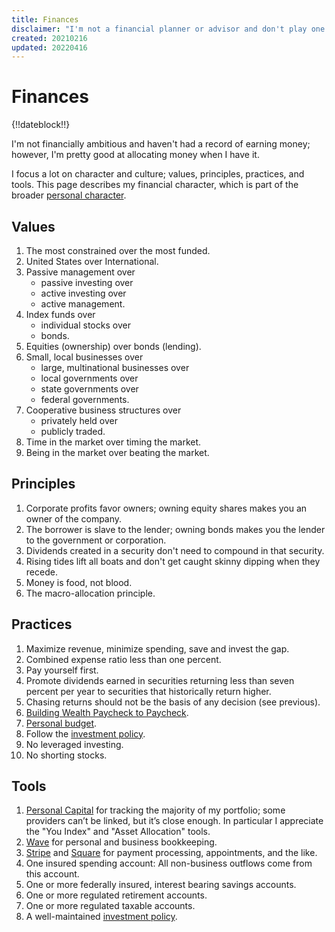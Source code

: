 ```yaml
---
title: Finances
disclaimer: "I'm not a financial planner or advisor and don't play one on the Internet. This content is for informational and entertainment purposes only and does not constitute advice. Please consult with your financial advisors and financial institutions."
created: 20210216
updated: 20220416
---
```


# Finances

{!!dateblock!!}

I'm not financially ambitious and haven't had a record of earning money; however, I'm pretty good at allocating money when I have it.

I focus a lot on character and culture; values, principles, practices, and tools. This page describes my financial character, which is part of the broader [personal character](/experiences/the-self/).

## Values

1. The most constrained over the most funded.
2. United States over International.
3. Passive management over
    - passive investing over
    - active investing over
    - active management.
4. Index funds over
    - individual stocks over
    - bonds.
5. Equities (ownership) over bonds (lending).
6. Small, local businesses over
    - large, multinational businesses over
    - local governments over
    - state governments over
    - federal governments.
7. Cooperative business structures over
    - privately held over
    - publicly traded.
8. Time in the market over timing the market.
9. Being in the market over beating the market.

## Principles

1. Corporate profits favor owners; owning equity shares makes you an owner of the company.
2. The borrower is slave to the lender; owning bonds makes you the lender to the government or corporation.
3. Dividends created in a security don't need to compound in that security.
4. Rising tides lift all boats and don't get caught skinny dipping when they recede.
5. Money is food, not blood.
6. The macro-allocation principle.

## Practices

1. Maximize revenue, minimize spending, save and invest the gap.
2. Combined expense ratio less than one percent.
5. Pay yourself first.
6. Promote dividends earned in securities returning less than seven percent per year to securities that historically return higher.
7. Chasing returns should not be the basis of any decision (see previous).
8. [Building Wealth Paycheck to Paycheck](/experiences/finances/paycheck-to-paycheck/).
9. [Personal budget](/experiences/finances/personal-budget/).
10. Follow the [investment policy](/experiences/finances/investment-policy/).
11. No leveraged investing.
12. No shorting stocks.

## Tools

1. [Personal Capital](https://www.personalcapital.com) for tracking the majority of my portfolio; some providers can’t be linked, but it’s close enough. In particular I appreciate the "You Index" and "Asset Allocation" tools.
2. [Wave](https://www.waveapps.com) for personal and business bookkeeping.
3. [Stripe](https://stripe.com) and [Square](https://squareup.com/us/en) for payment processing, appointments, and the like.
4. One insured spending account: All non-business outflows come from this account.
5. One or more federally insured, interest bearing savings accounts.
6. One or more regulated retirement accounts.
7. One or more regulated taxable accounts.
8. A well-maintained [investment policy](/experiences/finances/investment-policy/).
